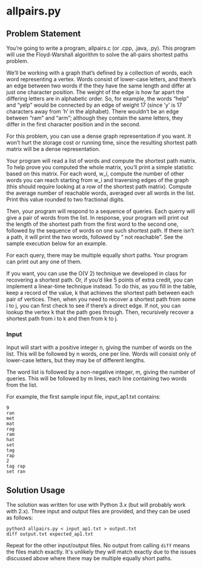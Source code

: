 # allpairs.py

## Problem Statement

You’re going to write a program, allpairs.c (or .cpp, .java, .py). This program will use the Floyd-Warshall algorithm to solve the all-pairs shortest paths problem.

We’ll be working with a graph that’s defined by a collection of words, each word representing a vertex. Words consist of lower-case letters, and there’s an edge between two words if the they have the same length and differ at just one character position. The weight of the edge is how far apart the differing letters are in alphabetic order. So, for example, the words “help” and “yelp” would be connected by an edge of weight 17 (since ’y’ is 17 characters away from ’h’ in the alphabet). There wouldn’t be an edge between “ram” and “arm”; although they contain the same letters, they differ in the first character position and in the second.

For this problem, you can use a dense graph representation if you want. It won’t hurt the storage cost or running time, since the resulting shortest path matrix will be a dense representation.

Your program will read a list of words and compute the shortest path matrix. To help prove you computed the whole matrix, you’ll print a simple statistic based on this matrix. For each word, w_i, compute the number of other words you can reach starting from w_i and traversing edges of the graph (this should require looking at a row of the shortest path matrix). Compute the average number of reachable words, averaged over all words in the list. Print this value rounded to two fractional digits.

Then, your program will respond to a sequence of queries. Each querry will give a pair of words from the list. In response, your program will print out the length of the shortest path from the first word to the second one, followed by the sequence of words on one such shortest path. If there isn’t a path, it will print the two words, followed by “ not reachable”. See the sample execution below for an example.

For each query, there may be multiple equally short paths. Your program can print out any one of them.

If you want, you can use the O(V 2) technique we developed in class for recovering a shortest path. Or, if you’d like 5 points of extra credit, you can implement a linear-time technique instead. To do this, as you fill in the table, keep a record of the value, k that achieves the shortest path between each pair of vertices. Then, when you need to recover a shortest path from some i to j, you can first check to see if there’s a direct edge. If not, you can lookup the vertex k that the path goes through. Then, recursively recover a shortest path from i to k and then from k to j.

### Input

Input will start with a positive integer n, giving the number of words on the list. This will be followed by n words, one per line. Words will consist only of lower-case letters, but they may be of different lengths.

The word list is followed by a non-negative integer, m, giving the number of queries. This will be followed by m lines, each line containing two words from the list.

For example, the first sample input file, input_ap1.txt contains:

```
9
ran
met
mat
rag
ram
hat
set
tag
rap
2
tag rap
set ran
```

## Solution Usage

The solution was written for use with Python 3.x (but will probably work with 2.x). Three input and output files are provided, and they can be used as follows:

```
python3 allpairs.py < input_ap1.txt > output.txt
diff output.txt expected_ap1.txt
```

Repeat for the other input/output files. No output from calling `diff` means the files match exactly. It's unlikely they will match exactly due to the issues discussed above where there may be multiple equally short paths.